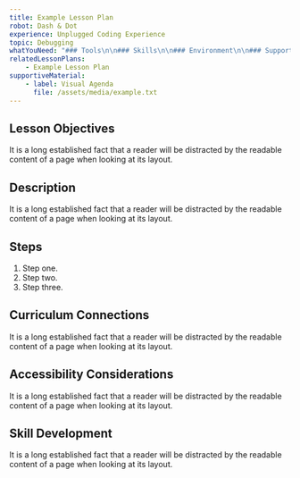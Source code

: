 ```yaml
---
title: Example Lesson Plan
robot: Dash & Dot
experience: Unplugged Coding Experience
topic: Debugging
whatYouNeed: "### Tools\n\n### Skills\n\n### Environment\n\n### Support\n\n"
relatedLessonPlans:
    - Example Lesson Plan
supportiveMaterial:
    - label: Visual Agenda
      file: /assets/media/example.txt
---
```

## Lesson Objectives

It is a long established fact that a reader will be distracted by the readable content of a page when looking at its layout.

## Description

It is a long established fact that a reader will be distracted by the readable content of a page when looking at its layout.

## Steps

1. Step one.
2. Step two.
3. Step three.

## Curriculum Connections

It is a long established fact that a reader will be distracted by the readable content of a page when looking at its layout.

## Accessibility Considerations

It is a long established fact that a reader will be distracted by the readable content of a page when looking at its layout.

## Skill Development

It is a long established fact that a reader will be distracted by the readable content of a page when looking at its layout.

